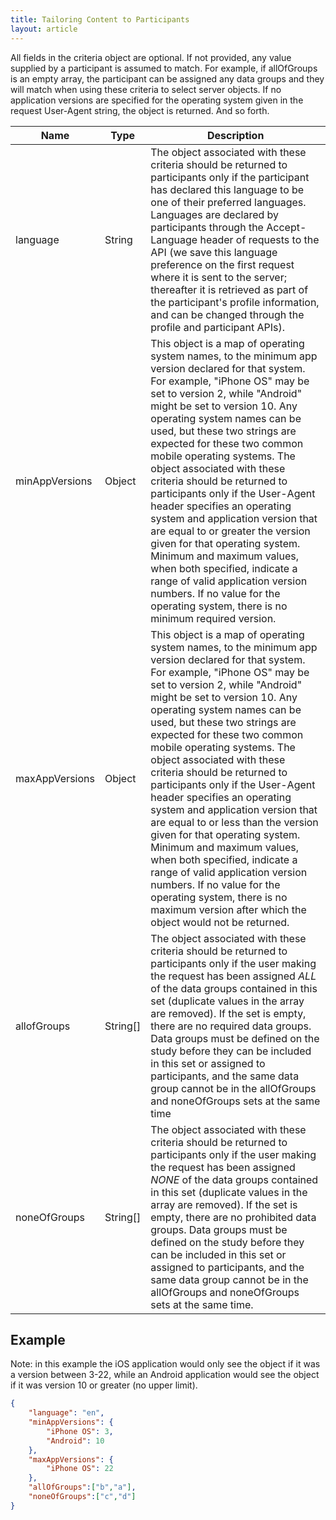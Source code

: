 ```yaml
---
title: Tailoring Content to Participants
layout: article
---
```


All fields in the criteria object are optional. If not provided, any value supplied by a participant is assumed to match. For example, if allOfGroups is an empty array, the participant can be assigned any data groups and they will match when using these criteria to select server objects. If no application versions are specified for the operating system given in the request User-Agent string, the object is returned. And so forth.

|Name|Type|Description|
|---|---|---|
|language|String|The object associated with these criteria should be returned to participants only if the participant has declared this language to be one of their preferred languages. Languages are declared by participants through the Accept-Language header of requests to the API (we save this language preference on the first request where it is sent to the server; thereafter it is retrieved as part of the participant's profile information, and can be changed through the profile and participant APIs).|
|minAppVersions|Object|This object is a map of operating system names, to the minimum app version declared for that system. For example, "iPhone OS" may be set to version 2, while "Android" might be set to version 10. Any operating system names can be used, but these two strings are expected for these two common mobile operating systems. The object associated with these criteria should be returned to participants only if the User-Agent header specifies an operating system and application version that are equal to or greater the version given for that operating system. Minimum and maximum values, when both specified, indicate a range of valid application version numbers. If no value for the operating system, there is no minimum required version.|
|maxAppVersions|Object|This object is a map of operating system names, to the minimum app version declared for that system. For example, "iPhone OS" may be set to version 2, while "Android" might be set to version 10. Any operating system names can be used, but these two strings are expected for these two common mobile operating systems. The object associated with these criteria should be returned to participants only if the User-Agent header specifies an operating system and application version that are equal to or less than the version given for that operating system. Minimum and maximum values, when both specified, indicate a range of valid application version numbers. If no value for the operating system, there is no maximum version after which the object would not be returned.|
|allofGroups|String[]|The object associated with these criteria should be returned to participants only if the user making the request has been assigned *ALL* of the data groups contained in this set (duplicate values in the array are removed). If the set is empty, there are no required data groups. Data groups must be defined on the study before they can be included in this set or assigned to participants, and the same data group cannot be in the allOfGroups and noneOfGroups sets at the same time|
|noneOfGroups|String[]|The object associated with these criteria should be returned to participants only if the user making the request has been assigned *NONE* of the data groups contained in this set (duplicate values in the array are removed). If the set is empty, there are no prohibited data groups. Data groups must be defined on the study before they can be included in this set or assigned to participants, and the same data group cannot be in the allOfGroups and noneOfGroups sets at the same time.|

## Example

Note: in this example the iOS application would only see the object if it was a version between 3-22, while an Android application would see the object if it was version 10 or greater (no upper limit).

```json
{ 
    "language": "en",
    "minAppVersions": {
        "iPhone OS": 3,
        "Android": 10
    },
    "maxAppVersions": {
        "iPhone OS": 22
    },
    "allOfGroups":["b","a"],
    "noneOfGroups":["c","d"]
}
```
